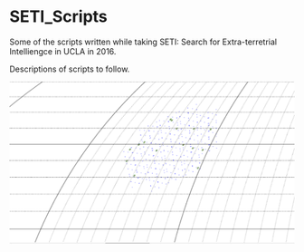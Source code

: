 # SETI_Scripts

Some of the scripts written while taking SETI: Search for Extra-terretrial Intelliengce in UCLA in 2016.

Descriptions of scripts to follow.

![picture](sourcesPlotPIC.png)
